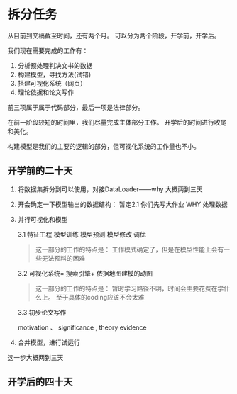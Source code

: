 # 拆分任务

从目前到交稿截至时间，还有两个月。 可以分为两个阶段，开学前，开学后。 

我们现在需要完成的工作有：

1. 分析预处理判决文书的数据
2. 构建模型，寻找方法(试错)
3. 搭建可视化系统（网页） 
4. 理论依据和论文写作 

前三项属于属于代码部分，最后一项是法律部分。 



在前一阶段较短的时间里，我们尽量完成主体部分工作。 开学后的时间进行收尾和美化。 

构建模型是我们的主要的逻辑的部分，但可视化系统的工作量也不小。 

## 开学前的二十天

1. 将数据集拆分到可以使用，对接DataLoader——why  大概两到三天

2. 开会确定一下模型输出的数据结构： 暂定2.1 你们先写大作业 WHY 处理数据 

3. 并行可视化和模型 

   3.1 特征工程 模型训练 模型预测 模型修改 调优

   > 这一部分的工作的特点是： 工作模式确定了，但是在模型性能上会有一些无法预料的困难

   

   3.2 可视化系统= 搜索引擎+ 依据地图建模的动图

   > 这一部分的工作的特点是： 暂时学习路径不明，时间会主要花费在学什么上。 至于具体的coding应该不会太难

   3.3 初步论文写作

   motivation 、 significance , theory evidence 

4.  合并模型，进行试运行

这一步大概两到三天

## 开学后的四十天